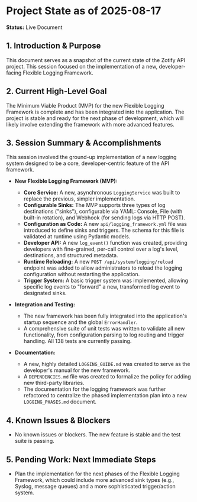# Project State as of 2025-08-17

**Status:** Live Document

## 1. Introduction & Purpose

This document serves as a snapshot of the current state of the Zotify API project. This session focused on the implementation of a new, developer-facing Flexible Logging Framework.

## 2. Current High-Level Goal

The Minimum Viable Product (MVP) for the new Flexible Logging Framework is complete and has been integrated into the application. The project is stable and ready for the next phase of development, which will likely involve extending the framework with more advanced features.

## 3. Session Summary & Accomplishments

This session involved the ground-up implementation of a new logging system designed to be a core, developer-centric feature of the API framework.

*   **New Flexible Logging Framework (MVP):**
    *   **Core Service:** A new, asynchronous `LoggingService` was built to replace the previous, simpler implementation.
    *   **Configurable Sinks:** The MVP supports three types of log destinations ("sinks"), configurable via YAML: Console, File (with built-in rotation), and Webhook (for sending logs via HTTP POST).
    *   **Configuration as Code:** A new `api/logging_framework.yml` file was introduced to define sinks and triggers. The schema for this file is validated at runtime using Pydantic models.
    *   **Developer API:** A new `log_event()` function was created, providing developers with fine-grained, per-call control over a log's level, destinations, and structured metadata.
    *   **Runtime Reloading:** A new `POST /api/system/logging/reload` endpoint was added to allow administrators to reload the logging configuration without restarting the application.
    *   **Trigger System:** A basic trigger system was implemented, allowing specific log events to "forward" a new, transformed log event to designated sinks.

*   **Integration and Testing:**
    *   The new framework has been fully integrated into the application's startup sequence and the global `ErrorHandler`.
    *   A comprehensive suite of unit tests was written to validate all new functionality, from configuration parsing to log routing and trigger handling. All 138 tests are currently passing.

*   **Documentation:**
    *   A new, highly detailed `LOGGING_GUIDE.md` was created to serve as the developer's manual for the new framework.
    *   A `DEPENDENCIES.md` file was created to formalize the policy for adding new third-party libraries.
    - The documentation for the logging framework was further refactored to centralize the phased implementation plan into a new `LOGGING_PHASES.md` document.

## 4. Known Issues & Blockers

*   No known issues or blockers. The new feature is stable and the test suite is passing.

## 5. Pending Work: Next Immediate Steps

*   Plan the implementation for the next phases of the Flexible Logging Framework, which could include more advanced sink types (e.g., Syslog, message queues) and a more sophisticated trigger/action system.
